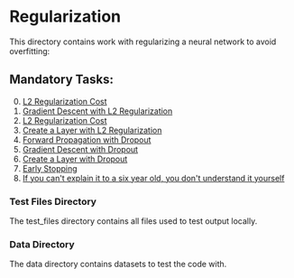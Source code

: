 # Regularization
This directory contains work with regularizing a neural network to avoid overfitting:

## Mandatory Tasks:
0. [L2 Regularization Cost](/supervised_learning/regularization/0-l2_reg_cost.py)
1. [Gradient Descent with L2 Regularization](/supervised_learning/regularization/1-l2_reg_gradient_descent.py)
2. [L2 Regularization Cost](/supervised_learning/regularization/2-l2_reg_cost.py)
3. [Create a Layer with L2 Regularization](/supervised_learning/regularization/3-l2_reg_create_laayer.py)
4. [Forward Propagation with Dropout](/supervised_learning/regularization/4-dropout_forward_prop.py)
5. [Gradient Descent with Dropout](/supervised_learning/regularization/5-dropout_gradient_descent.py)
6. [Create a Layer with Dropout](/supervised_learning/regularization/6-dropout_create_layer.py)
7. [Early Stopping](/supervised_learning/regularization/7-early_stopping.py)
8. [If you can't explain it to a six year old, you don't understand it yourself]()


### Test Files Directory
The test_files directory contains all files used to test output locally.

### Data Directory
The data directory contains datasets to test the code with.
